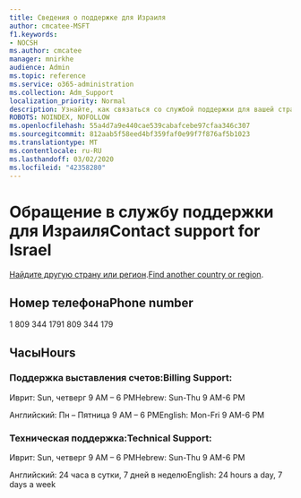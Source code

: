 ```yaml
---
title: Сведения о поддержке для Израиля
author: cmcatee-MSFT
f1.keywords:
- NOCSH
ms.author: cmcatee
manager: mnirkhe
audience: Admin
ms.topic: reference
ms.service: o365-administration
ms.collection: Adm_Support
localization_priority: Normal
description: Узнайте, как связаться со службой поддержки для вашей страны или региона.
ROBOTS: NOINDEX, NOFOLLOW
ms.openlocfilehash: 55a4d7a9e440cae539cabafcebe97cfaa346c307
ms.sourcegitcommit: 812aab5f58eed4bf359faf0e99f7f876af5b1023
ms.translationtype: MT
ms.contentlocale: ru-RU
ms.lasthandoff: 03/02/2020
ms.locfileid: "42358280"
---
```

# <a name="contact-support-for-israel"></a><span data-ttu-id="e2ae0-103">Обращение в службу поддержки для Израиля</span><span class="sxs-lookup"><span data-stu-id="e2ae0-103">Contact support for Israel</span></span>

<span data-ttu-id="e2ae0-104">[Найдите другую страну или регион](../contact-support-for-business-products.md).</span><span class="sxs-lookup"><span data-stu-id="e2ae0-104">[Find another country or region](../contact-support-for-business-products.md).</span></span>

## <a name="phone-number"></a><span data-ttu-id="e2ae0-105">Номер телефона</span><span class="sxs-lookup"><span data-stu-id="e2ae0-105">Phone number</span></span>
<span data-ttu-id="e2ae0-106">1 809 344 179</span><span class="sxs-lookup"><span data-stu-id="e2ae0-106">1 809 344 179</span></span>

## <a name="hours"></a><span data-ttu-id="e2ae0-107">Часы</span><span class="sxs-lookup"><span data-stu-id="e2ae0-107">Hours</span></span>
### <a name="billing-support"></a><span data-ttu-id="e2ae0-108">Поддержка выставления счетов:</span><span class="sxs-lookup"><span data-stu-id="e2ae0-108">Billing Support:</span></span>

<span data-ttu-id="e2ae0-109">Иврит: Sun, четверг 9 AM – 6 PM</span><span class="sxs-lookup"><span data-stu-id="e2ae0-109">Hebrew: Sun-Thu 9 AM-6 PM</span></span>

<span data-ttu-id="e2ae0-110">Английский: Пн – Пятница 9 AM – 6 PM</span><span class="sxs-lookup"><span data-stu-id="e2ae0-110">English: Mon-Fri 9 AM-6 PM</span></span>

### <a name="technical-support"></a><span data-ttu-id="e2ae0-111">Техническая поддержка:</span><span class="sxs-lookup"><span data-stu-id="e2ae0-111">Technical Support:</span></span>

<span data-ttu-id="e2ae0-112">Иврит: Sun, четверг 9 AM – 6 PM</span><span class="sxs-lookup"><span data-stu-id="e2ae0-112">Hebrew: Sun-Thu 9 AM-6 PM</span></span>

<span data-ttu-id="e2ae0-113">Английский: 24 часа в сутки, 7 дней в неделю</span><span class="sxs-lookup"><span data-stu-id="e2ae0-113">English: 24 hours a day, 7 days a week</span></span>
